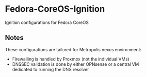 # Fedora-CoreOS-Ignition
Ignition configurations for Fedora CoreOS<br />

## Notes
These configurations are tailored for Metropolis.nexus environment:
- Firewalling is handled by Proxmox (not the individual VMs)
- DNSSEC validation is done by either OPNsense or a central VM dedicated to running the DNS resolver